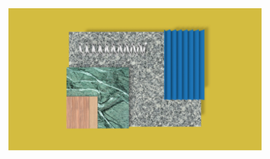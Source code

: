 <img src="Images/ClickPalette.svg">

<?xml version="1.0" encoding="utf-8"?>
<!-- Generator: Adobe Illustrator 26.0.2, SVG Export Plug-In . SVG Version: 6.00 Build 0)  -->
<svg version="1.1" xmlns="http://www.w3.org/2000/svg" xmlns:xlink="http://www.w3.org/1999/xlink" x="0px" y="0px"
	 viewBox="0 0 1366 768" style="enable-background:new 0 0 1366 768;" xml:space="preserve">
<style type="text/css">
	.st0{fill:#CC3333;}
</style>
<g id="Oval">
	<g>
		<ellipse class="st0" cx="386.54" cy="303" rx="185.31" ry="89.79"/>
		<path d="M386.54,213.42c102.06,0,185.1,40.19,185.1,89.58s-83.03,89.58-185.1,89.58S201.44,352.4,201.44,303
			S284.48,213.42,386.54,213.42 M386.54,213c-102.46,0-185.52,40.29-185.52,90s83.06,90,185.52,90s185.52-40.29,185.52-90
			S489,213,386.54,213L386.54,213z"/>
	</g>
</g>
<g id="Lines">
	<g>
		<g>
			<g>
				<path d="M1090.15,215.07c-16.68,21.66-37.2,40.34-60.3,54.97c-11.58,7.34-23.81,13.73-36.52,18.87
					c-7.12,2.88-14.57,5.21-22.35,4.41c-7.7-0.8-14.91-4.04-21.88-7.21c-28.68-13.06-57.52-25.77-86.7-37.66
					c-29.44-11.99-59.21-23.17-89.42-33.09c-29.34-9.64-60.29-19.98-91.62-17.42c-3.69,0.3-7.36,0.8-11,1.46
					c-1.9,0.34-1.09,3.24,0.8,2.89c31.77-5.77,63.72,3.96,93.72,13.59c30.52,9.8,60.61,20.91,90.35,32.89
					c29.88,12.03,59.4,24.94,88.72,38.29c6.85,3.12,13.72,6.5,21.07,8.26c7.2,1.73,14.37,1.36,21.45-0.76
					c6.82-2.04,13.41-5.06,19.83-8.11c6.13-2.91,12.13-6.08,17.98-9.51c23.51-13.77,44.69-31.6,62.17-52.51
					c2.15-2.57,4.23-5.19,6.27-7.84C1093.92,215.05,1091.32,213.56,1090.15,215.07L1090.15,215.07z"/>
			</g>
		</g>
		<g>
			<g>
				<path d="M1146.78,372.51c1.35,8.4-5.88,14.94-12.46,18.71c-3.97,2.28-8.29,3.81-12.66,5.13c-4.79,1.45-9.69,2.56-14.64,3.33
					c-20.19,3.16-40.89,0.62-60.59-4.29c-20.27-5.05-39.72-12.71-58.97-20.71c-19.65-8.16-39.33-16.43-59.8-22.33
					c-19.83-5.71-40.59-9.14-61.25-7.28c-2.6,0.23-5.19,0.56-7.77,0.94c-1.9,0.28-1.09,3.18,0.8,2.89
					c21.22-3.17,42.74-0.37,63.31,5.19c20.91,5.65,40.97,13.96,60.94,22.25c19.69,8.17,39.48,16.16,60.16,21.49
					c19.93,5.13,40.79,7.88,61.31,5.13c9.64-1.29,19.66-3.57,28.41-7.94c6.98-3.48,14.55-9.34,16.08-17.47
					c0.37-1.96,0.34-3.88,0.02-5.84C1149.37,369.82,1146.48,370.62,1146.78,372.51L1146.78,372.51z"/>
			</g>
		</g>
	</g>
</g>
</svg>
